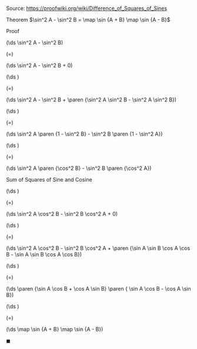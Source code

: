 # 

Source: https://proofwiki.org/wiki/Difference_of_Squares_of_Sines

Theorem
$\sin^2 A - \sin^2 B = \map \sin {A + B} \map \sin {A - B}$


Proof













\(\ds \sin^2 A - \sin^2 B\)

\(=\)







\(\ds \sin^2 A - \sin^2 B + 0\)




















\(\ds \)

\(=\)







\(\ds \sin^2 A - \sin^2 B + \paren {\sin^2 A \sin^2 B - \sin^2 A \sin^2 B}\)




















\(\ds \)

\(=\)







\(\ds \sin^2 A \paren {1 - \sin^2 B} - \sin^2 B \paren {1 - \sin^2 A}\)




















\(\ds \)

\(=\)







\(\ds \sin^2 A \paren {\cos^2 B} - \sin^2 B \paren {\cos^2 A}\)





Sum of Squares of Sine and Cosine














\(\ds \)

\(=\)







\(\ds \sin^2 A \cos^2 B - \sin^2 B \cos^2 A + 0\)




















\(\ds \)

\(=\)







\(\ds \sin^2 A \cos^2 B - \sin^2 B \cos^2 A + \paren {\sin A \sin B \cos A \cos B - \sin A \sin B \cos A \cos B}\)




















\(\ds \)

\(=\)







\(\ds \paren {\sin A \cos B + \cos A \sin B} \paren { \sin A \cos B - \cos A \sin B}\)




















\(\ds \)

\(=\)







\(\ds \map \sin {A + B} \map \sin {A - B}\)









$\blacksquare$





